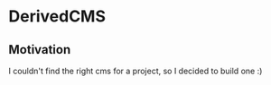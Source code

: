 # DerivedCMS

## Motivation
I couldn't find the right cms for a project, so I decided to build one :)
